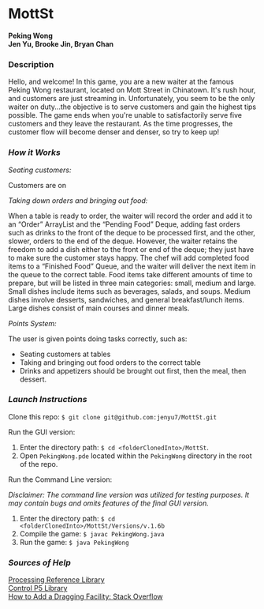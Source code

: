 # MottSt
**Peking Wong**<br>
**Jen Yu, Brooke Jin, Bryan Chan**

### Description

Hello, and welcome! In this game, you are a new waiter at the famous Peking Wong restaurant, located on Mott Street in Chinatown. It's rush hour, and customers are just streaming in. Unfortunately, you seem to be the only waiter on duty...the objective is to serve customers and gain the highest tips possible. The game ends when you're unable to satisfactorily serve five customers and they leave the restaurant. As the time progresses, the customer flow will become denser and denser, so try to keep up!


### _How it Works_

_Seating customers:_

Customers are on 

_Taking down orders and bringing out food:_

When a table is ready to order, the waiter will record the order and add it to an “Order” ArrayList and the “Pending Food” Deque, adding fast orders such as drinks to the front of the deque to be processed first, and the other, slower, orders to the end of the deque. However, the waiter retains the freedom to add a dish either to the front or end of the deque; they just have to make sure the customer stays happy. 
The chef will add completed food items to a “Finished Food” Queue, and the waiter will deliver the next item in the queue to the correct table. Food items take different amounts of time to prepare, but will be listed in three main categories: small, medium and large. Small dishes include items such as beverages, salads, and soups. Medium dishes involve desserts, sandwiches, and general breakfast/lunch items. Large dishes consist of main courses and dinner meals. 

_Points System:_

The user is given points doing tasks correctly, such as: 
- Seating customers at tables
- Taking and bringing out food orders to the correct table
- Drinks and appetizers should be brought out first, then the meal, then dessert.  


### _Launch Instructions_

Clone this repo: ```$ git clone git@github.com:jenyu7/MottSt.git```

Run the GUI version: 
1. Enter the directory path: ```$ cd <folderClonedInto>/MottSt```.
2. Open ```PekingWong.pde``` located within the ```PekingWong``` directory in the root of the repo. 

Run the Command Line version: 

_Disclaimer: The command line version was utilized for testing purposes. It may contain bugs and omits features of the final GUI version._
1. Enter the directory path: ```$ cd <folderClonedInto>/MottSt/Versions/v.1.6b```
2. Compile the game: ```$ javac PekingWong.java```
3. Run the game: ```$ java PekingWong```

### _Sources of Help_

[Processing Reference Library](https://processing.org/reference/ "Processing Reference Library")<br>
[Control P5 Library](https://github.com/sojamo/controlp5 "Control P5 Library")<br>
[How to Add a Dragging Facility: Stack Overflow](https://stackoverflow.com/questions/22253554/processing-how-to-add-a-drag-facility-to-the-graphics "Dragging Facility")<br>

